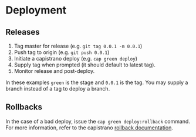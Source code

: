 Deployment
==========

## Releases

1. Tag master for release (e.g. `git tag 0.0.1 -m 0.0.1`)
2. Push tag to origin (e.g. `git push 0.0.1`)
3. Initiate a capistrano deploy (e.g. `cap green deploy`)
4. Supply tag when prompted (it should default to latest tag).
5. Monitor release and post-deploy.

In these examples `green` is the stage and `0.0.1` is the tag. You may
supply a branch instead of a tag to deploy a branch.

## Rollbacks

In the case of a bad deploy, issue the `cap green deploy:rollback`
command. For more information, refer to the capistrano
[rollback documentation][1].

[1]: https://capistranorb.com/documentation/getting-started/rollbacks/
